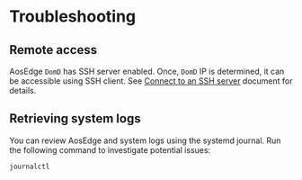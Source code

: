 # Troubleshooting

## Remote access

AosEdge `DomD` has SSH server enabled. Once, `DomD` IP is determined, it can be accessible using SSH client. See
[Connect to an SSH server](https://www.raspberrypi.com/documentation/computers/remote-access.html#connect-to-an-ssh-server)
document for details.

## Retrieving system logs

You can review AosEdge and system logs using the systemd journal. Run the following command to investigate potential
issues:

```console
journalctl
```
